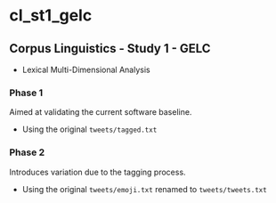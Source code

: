# cl_st1_gelc

## Corpus Linguistics - Study 1 - GELC

- Lexical Multi-Dimensional Analysis

### Phase 1

Aimed at validating the current software baseline.

- Using the original `tweets/tagged.txt`

### Phase 2

Introduces variation due to the tagging process.

- Using the original `tweets/emoji.txt` renamed to `tweets/tweets.txt`
